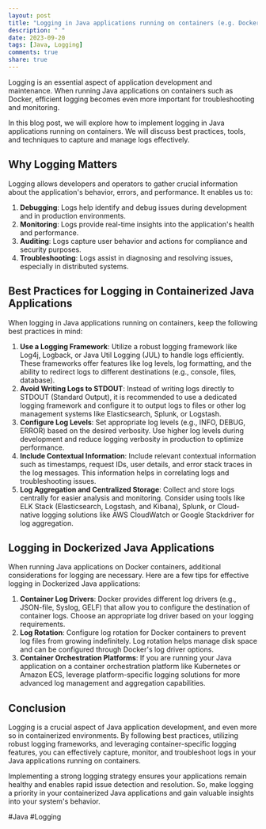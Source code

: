 ```yaml
---
layout: post
title: "Logging in Java applications running on containers (e.g. Docker)"
description: " "
date: 2023-09-20
tags: [Java, Logging]
comments: true
share: true
---
```


Logging is an essential aspect of application development and maintenance. When running Java applications on containers such as Docker, efficient logging becomes even more important for troubleshooting and monitoring.

In this blog post, we will explore how to implement logging in Java applications running on containers. We will discuss best practices, tools, and techniques to capture and manage logs effectively.

## Why Logging Matters

Logging allows developers and operators to gather crucial information about the application's behavior, errors, and performance. It enables us to:

1. **Debugging**: Logs help identify and debug issues during development and in production environments.
2. **Monitoring**: Logs provide real-time insights into the application's health and performance.
3. **Auditing**: Logs capture user behavior and actions for compliance and security purposes.
4. **Troubleshooting**: Logs assist in diagnosing and resolving issues, especially in distributed systems.

## Best Practices for Logging in Containerized Java Applications

When logging in Java applications running on containers, keep the following best practices in mind:

1. **Use a Logging Framework**: Utilize a robust logging framework like Log4j, Logback, or Java Util Logging (JUL) to handle logs efficiently. These frameworks offer features like log levels, log formatting, and the ability to redirect logs to different destinations (e.g., console, files, database).
2. **Avoid Writing Logs to STDOUT**: Instead of writing logs directly to STDOUT (Standard Output), it is recommended to use a dedicated logging framework and configure it to output logs to files or other log management systems like Elasticsearch, Splunk, or Logstash.
3. **Configure Log Levels**: Set appropriate log levels (e.g., INFO, DEBUG, ERROR) based on the desired verbosity. Use higher log levels during development and reduce logging verbosity in production to optimize performance.
4. **Include Contextual Information**: Include relevant contextual information such as timestamps, request IDs, user details, and error stack traces in the log messages. This information helps in correlating logs and troubleshooting issues.
5. **Log Aggregation and Centralized Storage**: Collect and store logs centrally for easier analysis and monitoring. Consider using tools like ELK Stack (Elasticsearch, Logstash, and Kibana), Splunk, or Cloud-native logging solutions like AWS CloudWatch or Google Stackdriver for log aggregation.

## Logging in Dockerized Java Applications

When running Java applications on Docker containers, additional considerations for logging are necessary. Here are a few tips for effective logging in Dockerized Java applications:

1. **Container Log Drivers**: Docker provides different log drivers (e.g., JSON-file, Syslog, GELF) that allow you to configure the destination of container logs. Choose an appropriate log driver based on your logging requirements.
2. **Log Rotation**: Configure log rotation for Docker containers to prevent log files from growing indefinitely. Log rotation helps manage disk space and can be configured through Docker's log driver options.
3. **Container Orchestration Platforms**: If you are running your Java application on a container orchestration platform like Kubernetes or Amazon ECS, leverage platform-specific logging solutions for more advanced log management and aggregation capabilities.

## Conclusion

Logging is a crucial aspect of Java application development, and even more so in containerized environments. By following best practices, utilizing robust logging frameworks, and leveraging container-specific logging features, you can effectively capture, monitor, and troubleshoot logs in your Java applications running on containers.

Implementing a strong logging strategy ensures your applications remain healthy and enables rapid issue detection and resolution. So, make logging a priority in your containerized Java applications and gain valuable insights into your system's behavior.

#Java #Logging